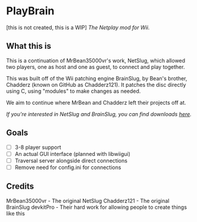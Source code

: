 # PlayBrain
[this is not created, this is a WIP]
*The Netplay mod for Wii.*

## What this is
This is a continuation of MrBean35000vr's work, NetSlug, which allowed two players, one as host and one as guest, to connect and play together.

This was built off of the Wii patching engine BrainSlug, by Bean's brother, Chadderz (known on GitHub as Chadderz121). It patches the disc directly using C, using "modules" to make changes as needed.

We aim to continue where MrBean and Chadderz left their projects off at.

*If you're interested in NetSlug and BrainSlug, you can find downloads [here](https://github.com/jbmagination/PlayBrain/releases/tag/slug).*

## Goals
- [ ] 3-8 player support
- [ ] An actual GUI interface (planned with libwiigui)
- [ ] Traversal server alongside direct connections
- [ ] Remove need for config.ini for connections

## Credits
MrBean35000vr - The original NetSlug
Chadderz121 - The original BrainSlug
devkitPro - Their hard work for allowing people to create things like this


